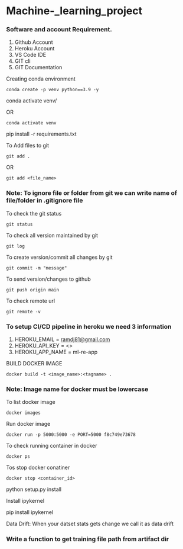 # Machine-_learning_project

### Software and account Requirement.
1. Github Account
2. Heroku Account
3. VS Code IDE
4. GIT cli
5. GIT Documentation


 Creating conda environment

```
conda create -p venv python==3.9 -y
```

conda activate venv/

OR

```
conda activate venv
```


pip install -r requirements.txt


To Add files to git

```
git add .
```

OR

```
git add <file_name>
```

### Note: To ignore file or folder from git we can write name of file/folder in .gitignore file

To check the git status

```
git status
```

To check all version maintained by git

```
git log
```


To create version/commit all changes by git

```
git commit -m "message"
```

To send version/changes to github

```
git push origin main
```

To check remote url

```
git remote -v
```

### To setup CI/CD pipeline in heroku we need 3 information

1. HEROKU_EMAIL = ramdj81@gmail.com
2. HEROKU_API_KEY = <>
3. HEROKU_APP_NAME = ml-re-app

BUILD DOCKER IMAGE

```
docker build -t <image_name>:<tagname> .
```

### Note: Image name for docker must be lowercase

To list docker image

```
docker images
```

Run docker image

```
docker run -p 5000:5000 -e PORT=5000 f8c749e73678
```

To check running container in docker

```
docker ps
```

Tos stop docker conatiner

```
docker stop <container_id>
```


python setup.py install


Install ipykernel

pip install ipykernel


Data Drift: When your datset stats gets change we call it as data drift

### Write a function to get training file path from artifact dir